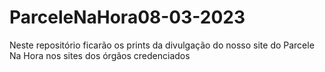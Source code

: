 # ParceleNaHora08-03-2023
Neste repositório ficarão os prints da divulgação do nosso site do Parcele Na Hora nos sites dos órgãos credenciados

